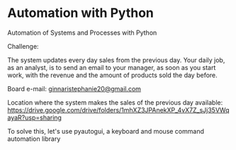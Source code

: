 # Automation with Python

Automation of Systems and Processes with Python

Challenge:

The system updates every day sales from the previous day. Your daily job, as an analyst, is to send an email to your manager, as soon as you start work, with the revenue and the amount of products sold the day before.

Board e-mail: ginnaristephanie20@gmail.com

Location where the system makes the sales of the previous day available: https://drive.google.com/drive/folders/1mhXZ3JPAnekXP_4vX7Z_sJj35VWqayaR?usp=sharing

To solve this, let's use pyautogui, a keyboard and mouse command automation library
